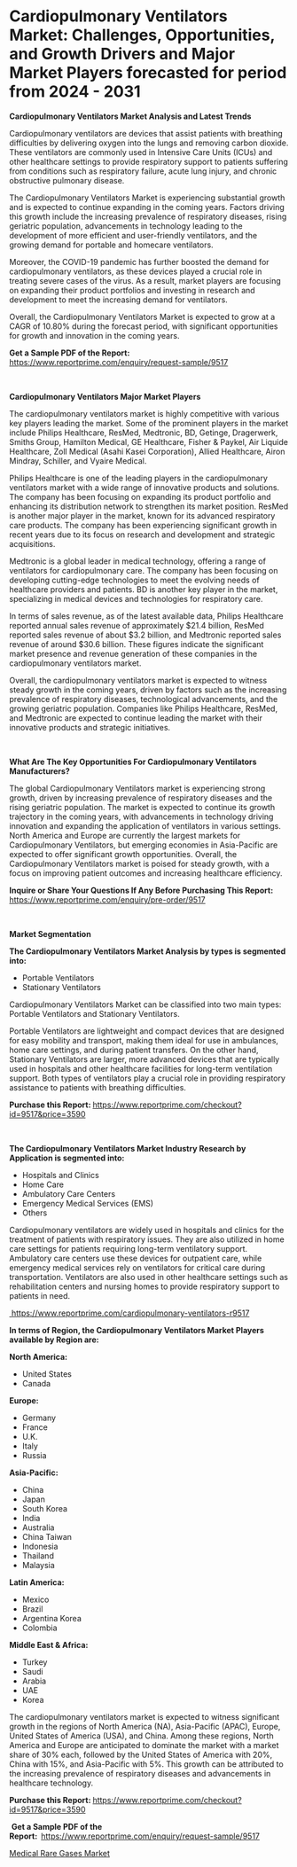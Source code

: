 <p><h1>Cardiopulmonary Ventilators Market: Challenges, Opportunities, and Growth Drivers and Major Market Players forecasted for period from 2024 - 2031</h1></p><p><strong>Cardiopulmonary Ventilators Market Analysis and Latest Trends</strong></p>
<p><p>Cardiopulmonary ventilators are devices that assist patients with breathing difficulties by delivering oxygen into the lungs and removing carbon dioxide. These ventilators are commonly used in Intensive Care Units (ICUs) and other healthcare settings to provide respiratory support to patients suffering from conditions such as respiratory failure, acute lung injury, and chronic obstructive pulmonary disease.</p><p>The Cardiopulmonary Ventilators Market is experiencing substantial growth and is expected to continue expanding in the coming years. Factors driving this growth include the increasing prevalence of respiratory diseases, rising geriatric population, advancements in technology leading to the development of more efficient and user-friendly ventilators, and the growing demand for portable and homecare ventilators.</p><p>Moreover, the COVID-19 pandemic has further boosted the demand for cardiopulmonary ventilators, as these devices played a crucial role in treating severe cases of the virus. As a result, market players are focusing on expanding their product portfolios and investing in research and development to meet the increasing demand for ventilators.</p><p>Overall, the Cardiopulmonary Ventilators Market is expected to grow at a CAGR of 10.80% during the forecast period, with significant opportunities for growth and innovation in the coming years.</p></p>
<p><strong>Get a Sample PDF of the Report:&nbsp;</strong> <a href="https://www.reportprime.com/enquiry/request-sample/9517">https://www.reportprime.com/enquiry/request-sample/9517</a></p>
<p>&nbsp;</p>
<p><strong>Cardiopulmonary Ventilators Major Market Players</strong></p>
<p><p>The cardiopulmonary ventilators market is highly competitive with various key players leading the market. Some of the prominent players in the market include Philips Healthcare, ResMed, Medtronic, BD, Getinge, Dragerwerk, Smiths Group, Hamilton Medical, GE Healthcare, Fisher & Paykel, Air Liquide Healthcare, Zoll Medical (Asahi Kasei Corporation), Allied Healthcare, Airon Mindray, Schiller, and Vyaire Medical.</p><p>Philips Healthcare is one of the leading players in the cardiopulmonary ventilators market with a wide range of innovative products and solutions. The company has been focusing on expanding its product portfolio and enhancing its distribution network to strengthen its market position. ResMed is another major player in the market, known for its advanced respiratory care products. The company has been experiencing significant growth in recent years due to its focus on research and development and strategic acquisitions.</p><p>Medtronic is a global leader in medical technology, offering a range of ventilators for cardiopulmonary care. The company has been focusing on developing cutting-edge technologies to meet the evolving needs of healthcare providers and patients. BD is another key player in the market, specializing in medical devices and technologies for respiratory care.</p><p>In terms of sales revenue, as of the latest available data, Philips Healthcare reported annual sales revenue of approximately $21.4 billion, ResMed reported sales revenue of about $3.2 billion, and Medtronic reported sales revenue of around $30.6 billion. These figures indicate the significant market presence and revenue generation of these companies in the cardiopulmonary ventilators market.</p><p>Overall, the cardiopulmonary ventilators market is expected to witness steady growth in the coming years, driven by factors such as the increasing prevalence of respiratory diseases, technological advancements, and the growing geriatric population. Companies like Philips Healthcare, ResMed, and Medtronic are expected to continue leading the market with their innovative products and strategic initiatives.</p></p>
<p>&nbsp;</p>
<p><strong>What Are The Key Opportunities For Cardiopulmonary Ventilators Manufacturers?</strong></p>
<p><p>The global Cardiopulmonary Ventilators market is experiencing strong growth, driven by increasing prevalence of respiratory diseases and the rising geriatric population. The market is expected to continue its growth trajectory in the coming years, with advancements in technology driving innovation and expanding the application of ventilators in various settings. North America and Europe are currently the largest markets for Cardiopulmonary Ventilators, but emerging economies in Asia-Pacific are expected to offer significant growth opportunities. Overall, the Cardiopulmonary Ventilators market is poised for steady growth, with a focus on improving patient outcomes and increasing healthcare efficiency.</p></p>
<p><strong>Inquire or Share Your Questions If Any Before Purchasing This Report:</strong> <a href="https://www.reportprime.com/enquiry/pre-order/9517">https://www.reportprime.com/enquiry/pre-order/9517</a></p>
<p>&nbsp;</p>
<p><strong>Market Segmentation</strong></p>
<p><strong>The Cardiopulmonary Ventilators Market Analysis by types is segmented into:</strong></p>
<p><ul><li>Portable Ventilators</li><li>Stationary Ventilators</li></ul></p>
<p><p>Cardiopulmonary Ventilators Market can be classified into two main types: Portable Ventilators and Stationary Ventilators. </p><p>Portable Ventilators are lightweight and compact devices that are designed for easy mobility and transport, making them ideal for use in ambulances, home care settings, and during patient transfers. On the other hand, Stationary Ventilators are larger, more advanced devices that are typically used in hospitals and other healthcare facilities for long-term ventilation support. Both types of ventilators play a crucial role in providing respiratory assistance to patients with breathing difficulties.</p></p>
<p><strong>Purchase this Report:&nbsp;</strong><a href="https://www.reportprime.com/checkout?id=9517&price=3590">https://www.reportprime.com/checkout?id=9517&price=3590</a></p>
<p>&nbsp;</p>
<p><strong>The Cardiopulmonary Ventilators Market Industry Research by Application is segmented into:</strong></p>
<p><ul><li>Hospitals and Clinics</li><li>Home Care</li><li>Ambulatory Care Centers</li><li>Emergency Medical Services (EMS)</li><li>Others</li></ul></p>
<p><p>Cardiopulmonary ventilators are widely used in hospitals and clinics for the treatment of patients with respiratory issues. They are also utilized in home care settings for patients requiring long-term ventilatory support. Ambulatory care centers use these devices for outpatient care, while emergency medical services rely on ventilators for critical care during transportation. Ventilators are also used in other healthcare settings such as rehabilitation centers and nursing homes to provide respiratory support to patients in need.</p></p>
<p><a href="https://www.reportprime.com/cardiopulmonary-ventilators-r9517">&nbsp;https://www.reportprime.com/cardiopulmonary-ventilators-r9517</a></p>
<p><strong>In terms of Region, the Cardiopulmonary Ventilators Market Players available by Region are:</strong></p>
<p>
    <p> <strong> North America: </strong>
        <ul>
            <li>United States</li>
            <li>Canada</li>
        </ul>
        </p> 
    <p> <strong> Europe: </strong>
        <ul>
            <li>Germany</li>
            <li>France</li>
            <li>U.K.</li>
            <li>Italy</li>
            <li>Russia</li>
        </ul>
        </p> 
    <p> <strong> Asia-Pacific: </strong>
        <ul>
            <li>China</li>
            <li>Japan</li>
            <li>South Korea</li>
            <li>India</li>
            <li>Australia</li>
            <li>China Taiwan</li>
            <li>Indonesia</li>
            <li>Thailand</li>
            <li>Malaysia</li>
        </ul>
        </p> 
    <p> <strong> Latin America: </strong>
        <ul>
            <li>Mexico</li>
            <li>Brazil</li>
            <li>Argentina Korea</li>
            <li>Colombia</li>
        </ul>
        </p> 
    <p> <strong> Middle East & Africa: </strong>
        <ul>
            <li>Turkey</li>
            <li>Saudi</li>
            <li>Arabia</li>
            <li>UAE</li>
            <li>Korea</li>
        </ul>
    </p>
    </p>
<p><p>The cardiopulmonary ventilators market is expected to witness significant growth in the regions of North America (NA), Asia-Pacific (APAC), Europe, United States of America (USA), and China. Among these regions, North America and Europe are anticipated to dominate the market with a market share of 30% each, followed by the United States of America with 20%, China with 15%, and Asia-Pacific with 5%. This growth can be attributed to the increasing prevalence of respiratory diseases and advancements in healthcare technology.</p></p>
<p><strong>Purchase this Report: </strong><a href="https://www.reportprime.com/checkout?id=9517&price=3590">https://www.reportprime.com/checkout?id=9517&price=3590</a></p>
<p>&nbsp;<strong>Get a Sample PDF of the Report:&nbsp;&nbsp;</strong><a href="https://www.reportprime.com/enquiry/request-sample/9517">https://www.reportprime.com/enquiry/request-sample/9517</a></p>
<p><strong></strong></p>
<p><p><a href="https://github.com/sofayahoo2023/Market-Research-Report-List-4/blob/main/medical-rare-gases-market.md">Medical Rare Gases Market</a></p></p>